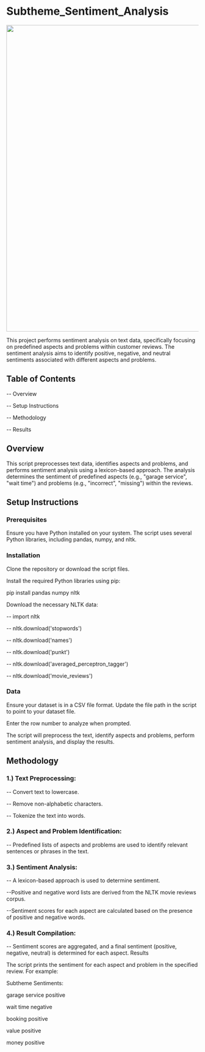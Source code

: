 # Subtheme_Sentiment_Analysis

<img src="https://github.com/ishac3105/Subtheme_Sentiment_Analysis/assets/71486274/d949ee06-8a81-4ef5-aa10-22e2ac42ca80" width="800"/>



This project performs sentiment analysis on text data, specifically focusing on predefined aspects and problems within customer reviews. The sentiment analysis aims to identify positive, negative, and neutral sentiments associated with different aspects and problems.

## Table of Contents

-- Overview

-- Setup Instructions

-- Methodology

-- Results


## Overview

This script preprocesses text data, identifies aspects and problems, and performs sentiment analysis using a lexicon-based approach. The analysis determines the sentiment of predefined aspects (e.g., "garage service", "wait time") and problems (e.g., "incorrect", "missing") within the reviews.

## Setup Instructions

### Prerequisites

Ensure you have Python installed on your system. The script uses several Python libraries, including pandas, numpy, and nltk.

### Installation

Clone the repository or download the script files.

Install the required Python libraries using pip:

pip install pandas numpy nltk

Download the necessary NLTK data:


-- import nltk

-- nltk.download('stopwords')

-- nltk.download('names')

-- nltk.download('punkt')

-- nltk.download('averaged_perceptron_tagger')

-- nltk.download('movie_reviews')


### Data

Ensure your dataset is in a CSV file format. Update the file path in the script to point to your dataset file.

Enter the row number to analyze when prompted.

The script will preprocess the text, identify aspects and problems, perform sentiment analysis, and display the results.

## Methodology

### 1.) Text Preprocessing:

-- Convert text to lowercase.

-- Remove non-alphabetic characters.

-- Tokenize the text into words.

### 2.) Aspect and Problem Identification:

-- Predefined lists of aspects and problems are used to identify relevant sentences or phrases in the text.

### 3.) Sentiment Analysis:

-- A lexicon-based approach is used to determine sentiment.

--Positive and negative word lists are derived from the NLTK movie reviews corpus.

--Sentiment scores for each aspect are calculated based on the presence of positive and negative words.

### 4.) Result Compilation:

-- Sentiment scores are aggregated, and a final sentiment (positive, negative, neutral) is determined for each aspect.
Results

The script prints the sentiment for each aspect and problem in the specified review. For example:

Subtheme Sentiments:

garage service positive

wait time negative

booking positive

value positive

money positive
